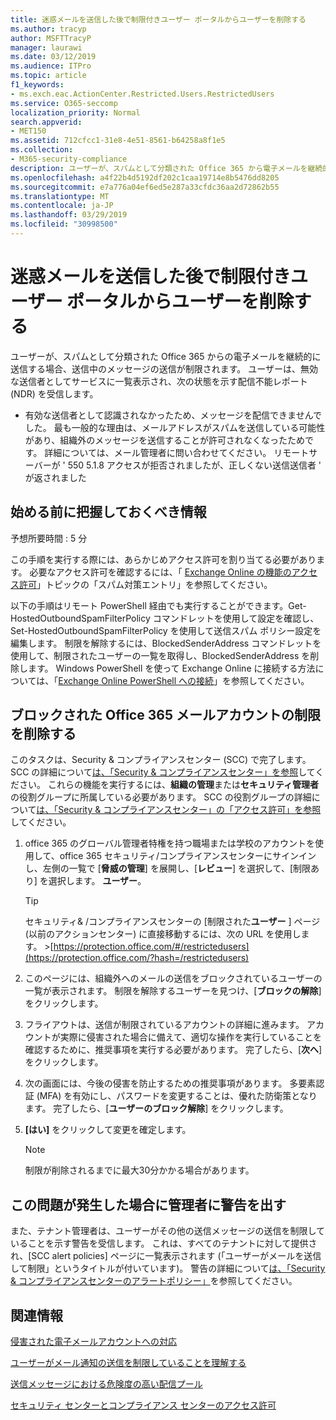 ```yaml
---
title: 迷惑メールを送信した後で制限付きユーザー ポータルからユーザーを削除する
ms.author: tracyp
author: MSFTTracyP
manager: laurawi
ms.date: 03/12/2019
ms.audience: ITPro
ms.topic: article
f1_keywords:
- ms.exch.eac.ActionCenter.Restricted.Users.RestrictedUsers
ms.service: O365-seccomp
localization_priority: Normal
search.appverid:
- MET150
ms.assetid: 712cfcc1-31e8-4e51-8561-b64258a8f1e5
ms.collection:
- M365-security-compliance
description: ユーザーが、スパムとして分類された Office 365 から電子メールを継続的に送信した場合、それ以上メッセージを送信することはできません。
ms.openlocfilehash: a4f22b4d5192df202c1caa19714e8b5476dd8205
ms.sourcegitcommit: e7a776a04ef6ed5e287a33cfdc36aa2d72862b55
ms.translationtype: MT
ms.contentlocale: ja-JP
ms.lasthandoff: 03/29/2019
ms.locfileid: "30998500"
---
```

# <a name="removing-a-user-from-the-restricted-users-portal-after-sending-spam-email"></a>迷惑メールを送信した後で制限付きユーザー ポータルからユーザーを削除する

ユーザーが、スパムとして分類された Office 365 からの電子メールを継続的に送信する場合、送信中のメッセージの送信が制限されます。 ユーザーは、無効な送信者としてサービスに一覧表示され、次の状態を示す配信不能レポート (NDR) を受信します。

- 有効な送信者として認識されなかったため、メッセージを配信できませんでした。 最も一般的な理由は、メールアドレスがスパムを送信している可能性があり、組織外のメッセージを送信することが許可されなくなったためです。 詳細については、メール管理者に問い合わせてください。 リモートサーバーが ' 550 5.1.8 アクセスが拒否されましたが、正しくない送信送信者 ' が返されました

## <a name="what-do-you-need-to-know-before-you-begin"></a>始める前に把握しておくべき情報
<a name="sectionSection0"> </a>

予想所要時間 : 5 分
  
この手順を実行する際には、あらかじめアクセス許可を割り当てる必要があります。 必要なアクセス許可を確認するには、「 [Exchange Online の機能のアクセス許可](http://technet.microsoft.com/library/15073ce1-0917-403b-8839-02a2ebc96e16.aspx)」トピックの「スパム対策エントリ」を参照してください。

以下の手順はリモート PowerShell 経由でも実行することができます。Get-HostedOutboundSpamFilterPolicy コマンドレットを使用して設定を確認し、 Set-HostedOutboundSpamFilterPolicy を使用して送信スパム ポリシー設定を編集します。 制限を解除するには、BlockedSenderAddress コマンドレットを使用して、制限されたユーザーの一覧を取得し、BlockedSenderAddress を削除します。 Windows PowerShell を使って Exchange Online に接続する方法については、「[Exchange Online PowerShell への接続](https://go.microsoft.com/fwlink/p/?linkid=396554)」を参照してください。

## <a name="remove-restrictions-for-a-blocked-office-365-email-account"></a>ブロックされた Office 365 メールアカウントの制限を削除する

このタスクは、Security & コンプライアンスセンター (SCC) で完了します。 SCC の詳細について[は、「Security & コンプライアンスセンター」を参照](go-to-the-securitycompliance-center.md)してください。 これらの機能を実行するには、**組織の管理**または**セキュリティ管理者**の役割グループに所属している必要があります。 SCC の役割グループの詳細について[は、「Security & コンプライアンスセンター」の「アクセス許可」を参照](permissions-in-the-security-and-compliance-center.md)してください。

1. office 365 のグローバル管理者特権を持つ職場または学校のアカウントを使用して、office 365 セキュリティ/コンプライアンスセンターにサインインし、左側の一覧で [**脅威の管理**] を展開し、[**レビュー**] を選択して、[制限あり] を選択します。 **ユーザー**。
    
    > [!TIP]
    > セキュリティ&amp; /コンプライアンスセンターの [制限された**ユーザー** ] ページ (以前のアクションセンター) に直接移動するには、次の URL を使用します。 >[https://protection.office.com/#/restrictedusers](https://protection.office.com/?hash=/restrictedusers)

2. このページには、組織外へのメールの送信をブロックされているユーザーの一覧が表示されます。  制限を解除するユーザーを見つけ、[**ブロックの解除**] をクリックします。

3. フライアウトは、送信が制限されているアカウントの詳細に進みます。 アカウントが実際に侵害された場合に備えて、適切な操作を実行していることを確認するために、推奨事項を実行する必要があります。 完了したら、[**次へ**] をクリックします。

4. 次の画面には、今後の侵害を防止するための推奨事項があります。 多要素認証 (MFA) を有効にし、パスワードを変更することは、優れた防衛策となります。 完了したら、[**ユーザーのブロック解除**] をクリックします。

5. **[はい]** をクリックして変更を確定します。

    > [!NOTE]
    > 制限が削除されるまでに最大30分かかる場合があります。 

## <a name="making-sure-admins-are-alerted-when-this-happens"></a>この問題が発生した場合に管理者に警告を出す

また、テナント管理者は、ユーザーがその他の送信メッセージの送信を制限していることを示す警告を受信します。 これは、すべてのテナントに対して提供され、[SCC alert policies] ページに一覧表示されます (「ユーザーがメールを送信して制限」というタイトルが付いています)。 警告の詳細について[は、「Security & コンプライアンスセンターのアラートポリシー」](https://docs.microsoft.com/en-us/office365/securitycompliance/alert-policies)を参照してください。

## <a name="for-more-information"></a>関連情報

[侵害された電子メールアカウントへの対応](responding-to-a-compromised-email-account.md)

[ユーザーがメール通知の送信を制限していることを理解する](https://docs.microsoft.com/en-us/office365/securitycompliance/alert-policies)

[送信メッセージにおける危険度の高い配信プール](high-risk-delivery-pool-for-outbound-messages.md)

[セキュリティ センターとコンプライアンス センターのアクセス許可](permissions-in-the-security-and-compliance-center.md)
